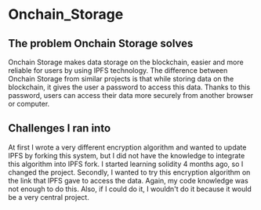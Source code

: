 # Onchain_Storage
## The problem Onchain Storage solves
Onchain Storage makes data storage on the blockchain, easier and more reliable for users by using IPFS technology. The difference between Onchain Storage from similar projects is that while storing data on the blockchain, it gives the user a password to access this data. Thanks to this password, users can access their data more securely from another browser or computer.

## Challenges I ran into
At first I wrote a very different encryption algorithm and wanted to update IPFS by forking this system, but I did not have the knowledge to integrate this algorithm into IPFS fork. I started learning solidity 4 months ago, so I changed the project. Secondly, I wanted to try this encryption algorithm on the link that IPFS gave to access the data. Again, my code knowledge was not enough to do this. Also, if I could do it, I wouldn't do it because it would be a very central project.
